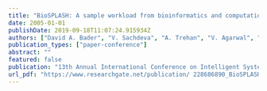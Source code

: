 ```yaml
---
title: "BioSPLASH: A sample workload from bioinformatics and computational biology for optimizing next-generation high-performance computer systems. Poster Session"
date: 2005-01-01
publishDate: 2019-09-18T11:07:24.915934Z
authors: ["David A. Bader", "V. Sachdeva", "A. Trehan", "V. Agarwal", "G. Gupta", "A. N. Singh"]
publication_types: ["paper-conference"]
abstract: ""
featured: false
publication: "13th Annual International Conference on Intelligent Systems for Molecular Biology (ISMB 2005), Detroit, MI, June 25-29, 2005"
url_pdf: "https://www.researchgate.net/publication/ 228686890_BioSPLASH_A_Sample_Workload_For_Bioinformatics_And_Computational_Biology_For_Optimizing_Next_-_Generation_Performance_Computer_Systems"
---
```


